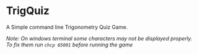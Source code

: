 # TrigQuiz
A Simple command line Trigonometry Quiz Game.

*Note: On windows terminal some characters may not be displayed properly. To fix them run `chcp 65001`
before running the game*
